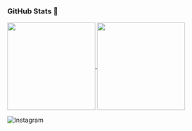 

### GitHub Stats 🎀


<a href="https://github.com/mfcstt/github-readme-stats">
  <img height=200 align="center" src="https://github-readme-stats.vercel.app/api?username=mfcstt&theme=omni" />
</a>
<a href="https://github.com/mfcstt/convoychat">
  <img height=200 align="center" src="https://github-readme-stats.vercel.app/api/top-langs?username=mfcstt&layout=compact&langs_count=8&card_width=320&theme=omni" />
</a>


![Instagram](https://img.shields.io/badge/Instagram-%23E4405F.svg?style=for-the-badge&logo=Instagram&logoColor=white&https://www.instagram.com/mfcstt)

